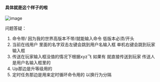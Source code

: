 #### 具体就是这个样子的啦

![image](https://user-images.githubusercontent.com/40619299/193464398-66c3beed-2d81-4c09-8284-d08ac6f12fad.png)

问题答疑：
1. 命令带/ 因为我的世界高版本不带/就能输入命令 低版本必须/开头
2. 当前在线用户 里面的名字双击左键会跳到用户名输入框 单机右键会跳到玩家输入框
3. 传送在玩家输入框没值的情况下根据xyz飞 如果有 就直接传送到玩家 传送人是用户名输入框里的
4. Up那边是升等级用的
5. 定时任务那边是用来定时循环命令用的 以换行为分隔

